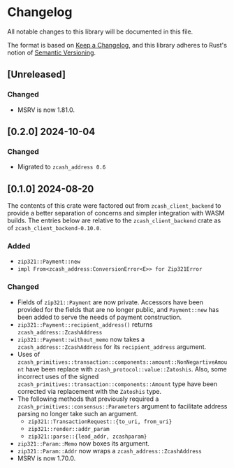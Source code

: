 # Changelog
All notable changes to this library will be documented in this file.

The format is based on [Keep a Changelog](https://keepachangelog.com/en/1.0.0/),
and this library adheres to Rust's notion of
[Semantic Versioning](https://semver.org/spec/v2.0.0.html).

## [Unreleased]

### Changed
- MSRV is now 1.81.0.

## [0.2.0] 2024-10-04

### Changed
- Migrated to `zcash_address 0.6`

## [0.1.0] 2024-08-20

The contents of this crate were factored out from `zcash_client_backend` to
provide a better separation of concerns and simpler integration with WASM
builds. The entries below are relative to the `zcash_client_backend` crate as
of `zcash_client_backend-0.10.0`.

### Added
- `zip321::Payment::new`
- `impl From<zcash_address:ConversionError<E>> for Zip321Error`

### Changed
- Fields of `zip321::Payment` are now private. Accessors have been provided for
  the fields that are no longer public, and `Payment::new` has been added to
  serve the needs of payment construction.
- `zip321::Payment::recipient_address()` returns `zcash_address::ZcashAddress`
- `zip321::Payment::without_memo` now takes a `zcash_address::ZcashAddress` for
  its `recipient_address` argument.
- Uses of `zcash_primitives::transaction::components::amount::NonNegartiveAmount`
  have been replace with `zcash_protocol::value::Zatoshis`. Also, some incorrect
  uses of the signed `zcash_primitives::transaction::components::Amount`
  type have been corrected via replacement with the `Zatoshis` type.
- The following methods that previously required a 
  `zcash_primitives::consensus::Parameters` argument to facilitate address
  parsing no longer take such an argument.
  - `zip321::TransactionRequest::{to_uri, from_uri}`
  - `zip321::render::addr_param`
  - `zip321::parse::{lead_addr, zcashparam}`
- `zip321::Param::Memo` now boxes its argument.
- `zip321::Param::Addr` now wraps a `zcash_address::ZcashAddress`
- MSRV is now 1.70.0.
